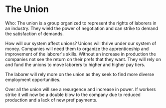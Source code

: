 # The Union

Who: The union is a group organized to represent the rights of laborers in an industry. They wield the power of negotiation and can strike to demand the satisfaction of demands.

How will our system affect unions?  Unions will thrive under our system of money.  Companies will need them to organize the apprenticeship and improvement of the laborer's skills.  Without an increase in production the companies not see the return on their prefs that they want.  They will rely on and fund the unions to move laborers to higher and higher pay tiers.

The laborer will rely more on the union as they seek to find more diverse employment opportunities.

Over all the union will see a resurgence and increase in power.  If workers strike it will now be a double blow to the company due to reduced production and a lack of new pref payments.
